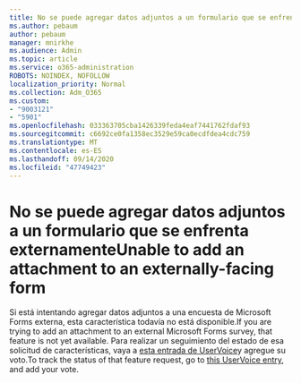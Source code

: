 ```yaml
---
title: No se puede agregar datos adjuntos a un formulario que se enfrenta externamente
ms.author: pebaum
author: pebaum
manager: mnirkhe
ms.audience: Admin
ms.topic: article
ms.service: o365-administration
ROBOTS: NOINDEX, NOFOLLOW
localization_priority: Normal
ms.collection: Adm_O365
ms.custom:
- "9003121"
- "5901"
ms.openlocfilehash: 033363705cba1426339feda4eaf7441762fdaf93
ms.sourcegitcommit: c6692ce0fa1358ec3529e59ca0ecdfdea4cdc759
ms.translationtype: MT
ms.contentlocale: es-ES
ms.lasthandoff: 09/14/2020
ms.locfileid: "47749423"
---
```

# <a name="unable-to-add-an-attachment-to-an-externally-facing-form"></a><span data-ttu-id="8557e-102">No se puede agregar datos adjuntos a un formulario que se enfrenta externamente</span><span class="sxs-lookup"><span data-stu-id="8557e-102">Unable to add an attachment to an externally-facing form</span></span>

<span data-ttu-id="8557e-103">Si está intentando agregar datos adjuntos a una encuesta de Microsoft Forms externa, esta característica todavía no está disponible.</span><span class="sxs-lookup"><span data-stu-id="8557e-103">If you are trying to add an attachment to an external Microsoft Forms survey, that feature is not yet available.</span></span> <span data-ttu-id="8557e-104">Para realizar un seguimiento del estado de esa solicitud de características, vaya a [esta entrada de UserVoice](https://go.microsoft.com/fwlink/?linkid=2133069)y agregue su voto.</span><span class="sxs-lookup"><span data-stu-id="8557e-104">To track the status of that feature request, go to [this UserVoice entry](https://go.microsoft.com/fwlink/?linkid=2133069), and add your vote.</span></span>
